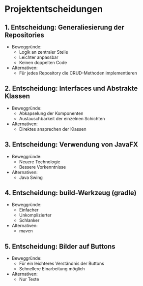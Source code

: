 # Projektentscheidungen

## 1. Entscheidung: Generaliesierung der Repositories

- Beweggründe:
    - Logik an zentraler Stelle
    - Leichter anpassbar
    - Keinen doppelten Code
- Alternativen:
    - Für jedes Repository die CRUD-Methoden implementieren

## 2. Entscheidung: Interfaces und Abstrakte Klassen

- Beweggründe:
    - Abkapselung der Komponenten
    - Austauschbarkeit der einzelnen Schichten
- Alternativen:
    - Direktes ansprechen der Klassen 
    
## 3. Entscheidung: Verwendung von JavaFX

- Beweggründe:
    - Neuere Technologie
    - Bessere Vorkenntnisse
- Alternativen:
    - Java Swing

## 4. Entscheidung: build-Werkzeug (gradle)

- Beweggründe:
    - Einfacher
    - Unkomplizierter
    - Schlanker
- Alternativen:
    - maven

## 5. Entscheidung: Bilder auf Buttons

- Beweggründe:
    - Für ein leichteres Verständnis der Buttons
    - Schnellere Einarbeitung möglich
- Alternativen:
    - Nur Texte